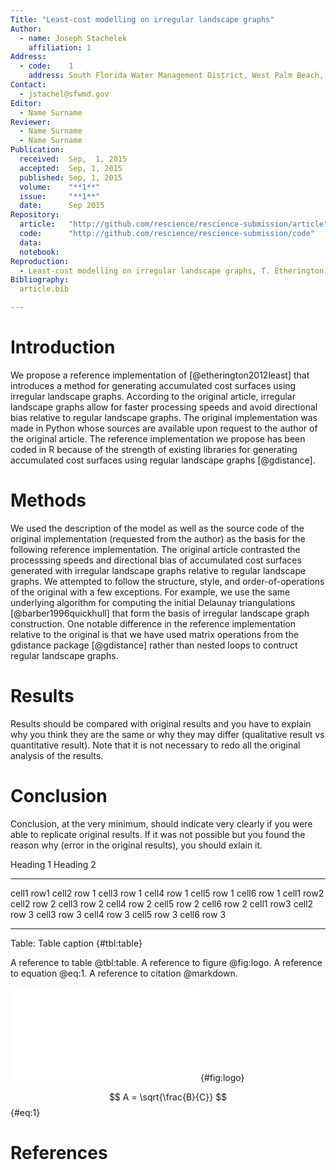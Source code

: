 ```yaml
---
Title: "Least-cost modelling on irregular landscape graphs"
Author:
  - name: Joseph Stachelek
    affiliation: 1
Address:
  - code:    1
    address: South Florida Water Management District, West Palm Beach, Florida, USA
Contact:
  - jstachel@sfwmd.gov
Editor:
  - Name Surname
Reviewer:
  - Name Surname
  - Name Surname
Publication:
  received:  Sep,  1, 2015
  accepted:  Sep, 1, 2015
  published: Sep, 1, 2015
  volume:    "**1**"
  issue:     "**1**"
  date:      Sep 2015
Repository:
  article:   "http://github.com/rescience/rescience-submission/article"
  code:      "http://github.com/rescience/rescience-submission/code"
  data:      
  notebook:  
Reproduction:
  - Least-cost modelling on irregular landscape graphs, T. Etherington, Landscape Ecology, 2012
Bibliography:
  article.bib

---
```


# Introduction

We propose a reference implementation of [@etherington2012least] that introduces a method for generating accumulated cost surfaces using irregular landscape graphs. According to the original article, irregular landscape graphs allow for faster processing speeds and avoid directional bias relative to regular landscape graphs. The original implementation was made in Python whose sources are available upon request to the author of the original article. The reference implementation we propose has been coded in R because of the strength of existing libraries for generating accumulated cost surfaces using regular landscape graphs [@gdistance]. 

# Methods

We used the description of the model as well as the source code of the original implementation (requested from the author) as the basis for the following reference implementation. The original article contrasted the processsing speeds and directional bias of accumulated cost surfaces generated with irregular landscape graphs relative to regular landscape graphs. We attempted to follow the structure, style, and order-of-operations of the original with a few exceptions. For example, we use the same underlying algorithm for computing the initial Delaunay triangulations [@barber1996quickhull] that form the basis of irregular landscape graph construction. One notable difference in the reference implementation relative to the original is that we have used matrix operations from the gdistance package [@gdistance] rather than nested loops to contruct regular landscape graphs. 
# Results

Results should be compared with original results and you have to explain why
you think they are the same or why they may differ (qualitative result vs
quantitative result). Note that it is not necessary to redo all the original
analysis of the results.


# Conclusion

Conclusion, at the very minimum, should indicate very clearly if you were able
to replicate original results. If it was not possible but you found the reason
why (error in the original results), you should exlain it.


Heading 1                          Heading 2
---------- ----------- ----------- ----------- ----------- -----------
cell1 row1 cell2 row 1 cell3 row 1 cell4 row 1 cell5 row 1 cell6 row 1
cell1 row2 cell2 row 2 cell3 row 2 cell4 row 2 cell5 row 2 cell6 row 2
cell1 row3 cell2 row 3 cell3 row 3 cell4 row 3 cell5 row 3 cell6 row 3
---------- ----------- ----------- ----------- ----------- -----------

Table: Table caption {#tbl:table}

A reference to table @tbl:table.
A reference to figure @fig:logo.
A reference to equation @eq:1.
A reference to citation @markdown.

![Figure caption](rescience-logo.pdf) {#fig:logo}

$$ A = \sqrt{\frac{B}{C}} $$ {#eq:1}


# References
